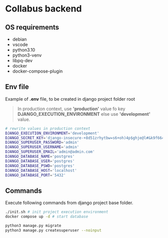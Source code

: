 # Collabus backend

## OS requirements
- debian
- vscode
- python3.10
- python3-venv
- libpq-dev
- docker
- docker-compose-plugin

## Env file
Example of **.env** file, to be created in django project folder root
> In production context, use **'production'** value fo key **DJANGO_EXECUTION_ENVIRONMENT** else use **'development'** value.

```bash
# rewrite values in production context
DJANGO_EXECUTION_ENVIRONMENT='development'
DJANGO_SECRET_KEY='django-insecure-+8d51zrhytbw=s6+oh)4p$ghje@l#&k9f664cw4u8s)2w*zxgb'
DJANGO_SUPERUSER_PASSWORD='admin'
DJANGO_SUPERUSER_USERNAME='admin'
DJANGO_SUPERUSER_EMAIL='admin@admin.com'
DJANGO_DATABASE_NAME='postgres'
DJANGO_DATABASE_USER='postgres'
DJANGO_DATABASE_PSWD='postgres'
DJANGO_DATABASE_HOST='localhost'
DJANGO_DATABASE_PORT='5432'
```

## Commands
Execute following commands from django project base folder.
```bash 
./init.sh # init project execution environment
docker compose up -d # start database

python3 manage.py migrate
python3 manage.py createsuperuser --noinput
```